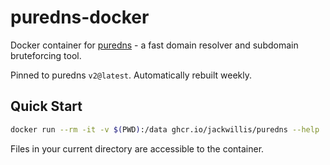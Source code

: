 # puredns-docker

Docker container for [puredns](https://github.com/d3mondev/puredns) - a fast domain resolver and subdomain bruteforcing tool.

Pinned to puredns `v2@latest`. Automatically rebuilt weekly.

## Quick Start

```bash
docker run --rm -it -v $(PWD):/data ghcr.io/jackwillis/puredns --help
```

Files in your current directory are accessible to the container.

